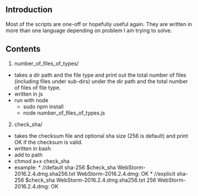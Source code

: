 Introduction
------------

Most of the scripts are one-off or hopefully useful again.
They are written in more than one language depending on problem I am trying
to solve.

Contents
--------

1. number_of_files_of_types/
  * takes a dir path and the file type and print out the total number
    of files (including files under sub-dirs) under the dir path and the total number
    of files of file type.
  * written in js
  * run with node
    * sudo npm install
    * node number_of_files_of_types.js

2. check_sha/
  * takes the checksum file and optional sha size (256 is default) and print OK
    if the checksum is valid.
  * written in bash
  * add to path
  * chmod a+x check_sha
  * example:
    *
    //default sha-256
    $check_sha WebStorm-2016.2.4.dmg.sha256.txt
     WebStorm-2016.2.4.dmg: OK
    *
    //explicit sha-256
    $check_sha WebStorm-2016.2.4.dmg.sha256.txt 256
      WebStorm-2016.2.4.dmg: OK



